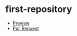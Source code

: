 # first-repository

- [Preview](https://troospieler.github.io/first-repository/)
- [Pull Request](https://github.com/troospieler/first-repository/pull/1/files)
